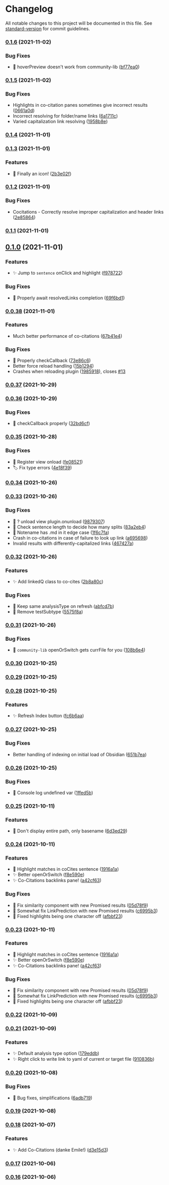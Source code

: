 # Changelog

All notable changes to this project will be documented in this file. See [standard-version](https://github.com/conventional-changelog/standard-version) for commit guidelines.

### [0.1.6](https://github.com/SkepticMystic/graph-analysis/compare/0.1.5...0.1.6) (2021-11-02)


### Bug Fixes

* :bug: hoverPreview doesn't work from community-lib ([bf77ea0](https://github.com/SkepticMystic/graph-analysis/commit/bf77ea017ca403009d4b5f3a2ff0f51b6b7484d1))

### [0.1.5](https://github.com/SkepticMystic/graph-analysis/compare/0.1.4...0.1.5) (2021-11-02)


### Bug Fixes

* Highlights in co-citation panes sometimes give incorrect results ([0661a0d](https://github.com/SkepticMystic/graph-analysis/commit/0661a0d9e9d303168a612df5208d59dce5d94330))
* Incorrect resolving for folder/name links ([6a1711c](https://github.com/SkepticMystic/graph-analysis/commit/6a1711cf11f034f4dd0ce7f647738c7203d77869))
* Varied capitalization link resolving ([1958b8e](https://github.com/SkepticMystic/graph-analysis/commit/1958b8e262eacd563d6909d8fc97159548430a7a))

### [0.1.4](https://github.com/SkepticMystic/graph-analysis/compare/0.1.3...0.1.4) (2021-11-01)

### [0.1.3](https://github.com/SkepticMystic/graph-analysis/compare/0.1.2...0.1.3) (2021-11-01)


### Features

* :lipstick: Finally an icon! ([2b3e02f](https://github.com/SkepticMystic/graph-analysis/commit/2b3e02f1bc83227940f19f9a261bc1163d7461f0))

### [0.1.2](https://github.com/SkepticMystic/graph-analysis/compare/0.1.1...0.1.2) (2021-11-01)


### Bug Fixes

* Cocitations - Correctly resolve improper capitalization and header links ([2e85864](https://github.com/SkepticMystic/graph-analysis/commit/2e85864729ff49d1a4c602298332bd2bf65b83db))

### [0.1.1](https://github.com/SkepticMystic/graph-analysis/compare/0.1.0...0.1.1) (2021-11-01)

## [0.1.0](https://github.com/SkepticMystic/graph-analysis/compare/0.0.38...0.1.0) (2021-11-01)


### Features

* :sparkles: Jump to `sentence` onClick and highlight ([f978722](https://github.com/SkepticMystic/graph-analysis/commit/f978722656de4705932eb360a398dcc9833809cd))


### Bug Fixes

* :bug: Properly await resolvedLinks completion ([69f6bd1](https://github.com/SkepticMystic/graph-analysis/commit/69f6bd1181ab29eb8d293aa4c169fb38d94a9093))

### [0.0.38](https://github.com/SkepticMystic/graph-analysis/compare/0.0.37...0.0.38) (2021-11-01)


### Features

* Much better performance of co-citations ([67b41e4](https://github.com/SkepticMystic/graph-analysis/commit/67b41e4a88acbac8f9b05f7dae16d794c9222c63))


### Bug Fixes

* :bug: Properly checkCallback ([73e86c6](https://github.com/SkepticMystic/graph-analysis/commit/73e86c63c9ade879efbe030879694d20fcf6dbdf))
* Better force reload handling ([15b1294](https://github.com/SkepticMystic/graph-analysis/commit/15b12941f474da5557614f11f684e13f1f9709d3))
* Crashes when reloading plugin ([1985918](https://github.com/SkepticMystic/graph-analysis/commit/19859183f0fcc477aa42552f76617cd10f6927df)), closes [#13](https://github.com/SkepticMystic/graph-analysis/issues/13)

### [0.0.37](https://github.com/SkepticMystic/graph-analysis/compare/0.0.36...0.0.37) (2021-10-29)

### [0.0.36](https://github.com/SkepticMystic/graph-analysis/compare/0.0.35...0.0.36) (2021-10-29)


### Bug Fixes

* :bug: checkCallback properly ([32bd6cf](https://github.com/SkepticMystic/graph-analysis/commit/32bd6cf0cf56e243fc413bd720ee71cac1bf6da9))

### [0.0.35](https://github.com/SkepticMystic/graph-analysis/compare/0.0.34...0.0.35) (2021-10-28)


### Bug Fixes

* :bug: Register view onload ([fe08521](https://github.com/SkepticMystic/graph-analysis/commit/fe08521cc0a4eb64b89b70d2a6144c1922c87dad))
* :label: Fix type errors ([4e18f39](https://github.com/SkepticMystic/graph-analysis/commit/4e18f394f4cbb8bf93a95991a18bab6b46d86d8b))

### [0.0.34](https://github.com/SkepticMystic/graph-analysis/compare/0.0.33...0.0.34) (2021-10-26)

### [0.0.33](https://github.com/SkepticMystic/graph-analysis/compare/0.0.32...0.0.33) (2021-10-26)


### Bug Fixes

* :bug: ? unload view plugin.onunload ([9879307](https://github.com/SkepticMystic/graph-analysis/commit/9879307eadfd001bdf9eb65e6b4b9896f2a67c28))
* :bug: Check sentence length to decide how many splits ([83a2eb4](https://github.com/SkepticMystic/graph-analysis/commit/83a2eb477ca1e1efdffe5ce09f71c429e5b9a073))
* :bug: Notename has .md in it edge case ([1f6c7fa](https://github.com/SkepticMystic/graph-analysis/commit/1f6c7fa6610f860a25941302a5700e64312de8cf))
* Crash in co-citations in case of failure to look up link ([a695698](https://github.com/SkepticMystic/graph-analysis/commit/a69569892dbad348132ea0413e5223159b2f6592))
* Invalid results with differently-capitalized links ([467427a](https://github.com/SkepticMystic/graph-analysis/commit/467427a051e8801cdef405716bf118644ef59ff7))

### [0.0.32](https://github.com/SkepticMystic/graph-analysis/compare/0.0.31...0.0.32) (2021-10-26)


### Features

* :sparkles: Add linkedQ class to co-cites ([2b8a80c](https://github.com/SkepticMystic/graph-analysis/commit/2b8a80cb00f083b405b7344ba5c47182bd865dae))


### Bug Fixes

* :bug: Keep same analysisType on refresh ([abfcd7b](https://github.com/SkepticMystic/graph-analysis/commit/abfcd7b21ccd9c16c9b6ca2549e7a17064ba029c))
* :bug: Remove testSubtype ([5575f8a](https://github.com/SkepticMystic/graph-analysis/commit/5575f8a1c3aea7d0b0deaa609b83f712062dfc2a))

### [0.0.31](https://github.com/SkepticMystic/graph-analysis/compare/0.0.30...0.0.31) (2021-10-26)


### Bug Fixes

* :bug: `community-lib` openOrSwitch gets currFile for you ([108b6e4](https://github.com/SkepticMystic/graph-analysis/commit/108b6e455cc4e2e99c412f861ce8d0c36d8ea574))

### [0.0.30](https://github.com/SkepticMystic/graph-analysis/compare/0.0.29...0.0.30) (2021-10-25)

### [0.0.29](https://github.com/SkepticMystic/graph-analysis/compare/0.0.28...0.0.29) (2021-10-25)

### [0.0.28](https://github.com/SkepticMystic/graph-analysis/compare/0.0.27...0.0.28) (2021-10-25)


### Features

* :sparkles: Refresh Index button ([fc6b6aa](https://github.com/SkepticMystic/graph-analysis/commit/fc6b6aa77fbfeb950e0af1606033d23cbac64fda))

### [0.0.27](https://github.com/SkepticMystic/graph-analysis/compare/0.0.26...0.0.27) (2021-10-25)


### Bug Fixes

* Better handling of indexing on initial load of Obsidian ([651b7ea](https://github.com/SkepticMystic/graph-analysis/commit/651b7ea5cc289ccb78c28bf822c633df44fdc0b6))

### [0.0.26](https://github.com/SkepticMystic/graph-analysis/compare/0.0.25...0.0.26) (2021-10-25)


### Bug Fixes

* :bug: Console log undefined var ([1ffed5b](https://github.com/SkepticMystic/graph-analysis/commit/1ffed5b9278b3a05e0b3dfa16e12bebf04177174))

### [0.0.25](https://github.com/SkepticMystic/graph-analysis/compare/0.0.24...0.0.25) (2021-10-11)


### Features

* :lipstick: Don't display entire path, only basename ([6d3ed29](https://github.com/SkepticMystic/graph-analysis/commit/6d3ed295ba306eb509c1d8d636eaa5755f7fd27f))

### [0.0.24](https://github.com/SkepticMystic/graph-analysis/compare/0.0.22...0.0.24) (2021-10-11)


### Features

* :lipstick: Highlight matches in coCites sentence ([1916a1a](https://github.com/SkepticMystic/graph-analysis/commit/1916a1a683265868177434fde479276ac4b08fd0))
* :sparkles: Better openOrSwitch ([f8e590e](https://github.com/SkepticMystic/graph-analysis/commit/f8e590eccde68915f67386e94bf4d6c49201c0cf))
* :sparkles: Co-Citations backlinks pane! ([a42cf63](https://github.com/SkepticMystic/graph-analysis/commit/a42cf630d2b6519bee837cebbeed92d34bf92eb2))


### Bug Fixes

* :bug: Fix similarity component with new Promised results ([05d78f9](https://github.com/SkepticMystic/graph-analysis/commit/05d78f901deb4f74376d2fc464509b102791951d))
* :bug: Somewhat fix LinkPrediction with new Promised results ([c6995b3](https://github.com/SkepticMystic/graph-analysis/commit/c6995b36c85b9e14503f95731ebb5380b2726102))
* 🐛 Fixed highlights being one character off ([afbbf23](https://github.com/SkepticMystic/graph-analysis/commit/afbbf23235378e9d1aa53d55ccbf262bc5ec34a2))

### [0.0.23](https://github.com/SkepticMystic/graph-analysis/compare/0.0.22...0.0.23) (2021-10-11)


### Features

* :lipstick: Highlight matches in coCites sentence ([1916a1a](https://github.com/SkepticMystic/graph-analysis/commit/1916a1a683265868177434fde479276ac4b08fd0))
* :sparkles: Better openOrSwitch ([f8e590e](https://github.com/SkepticMystic/graph-analysis/commit/f8e590eccde68915f67386e94bf4d6c49201c0cf))
* :sparkles: Co-Citations backlinks pane! ([a42cf63](https://github.com/SkepticMystic/graph-analysis/commit/a42cf630d2b6519bee837cebbeed92d34bf92eb2))


### Bug Fixes

* :bug: Fix similarity component with new Promised results ([05d78f9](https://github.com/SkepticMystic/graph-analysis/commit/05d78f901deb4f74376d2fc464509b102791951d))
* :bug: Somewhat fix LinkPrediction with new Promised results ([c6995b3](https://github.com/SkepticMystic/graph-analysis/commit/c6995b36c85b9e14503f95731ebb5380b2726102))
* 🐛 Fixed highlights being one character off ([afbbf23](https://github.com/SkepticMystic/graph-analysis/commit/afbbf23235378e9d1aa53d55ccbf262bc5ec34a2))

### [0.0.22](https://github.com/SkepticMystic/graph-analysis/compare/0.0.21...0.0.22) (2021-10-09)

### [0.0.21](https://github.com/SkepticMystic/graph-analysis/compare/0.0.20...0.0.21) (2021-10-09)


### Features

* :sparkles: Default analysis type option ([179eddb](https://github.com/SkepticMystic/graph-analysis/commit/179eddbec46c8e1e2bce27995102920702fa7c23))
* :sparkles: Right click to write link to yaml of current or target file ([910836b](https://github.com/SkepticMystic/graph-analysis/commit/910836b53baff0b536f2a6e915639804ab6dddcc))

### [0.0.20](https://github.com/SkepticMystic/graph-analysis/compare/0.0.19...0.0.20) (2021-10-08)


### Bug Fixes

* :bug: Bug fixes, simplifications ([6adb719](https://github.com/SkepticMystic/graph-analysis/commit/6adb719d55c1fdb76de5923d8bc88025740acc28))

### [0.0.19](https://github.com/SkepticMystic/graph-analysis/compare/0.0.18...0.0.19) (2021-10-08)

### [0.0.18](https://github.com/SkepticMystic/graph-analysis/compare/0.0.17...0.0.18) (2021-10-07)


### Features

* :sparkles: Add Co-Citations (danke Emile!) ([d3e15d3](https://github.com/SkepticMystic/graph-analysis/commit/d3e15d3c08abc0b22c6e357d52434762ed8814cf))

### [0.0.17](https://github.com/SkepticMystic/graph-analysis/compare/0.0.16...0.0.17) (2021-10-06)

### [0.0.16](https://github.com/SkepticMystic/graph-analysis/compare/0.0.15...0.0.16) (2021-10-06)
